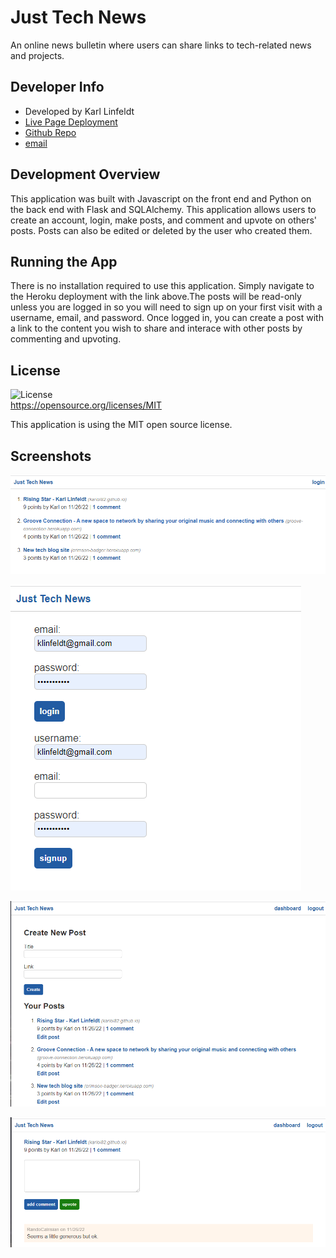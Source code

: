 # Just Tech News
An online news bulletin where users can share links to tech-related news and projects.

## Developer Info  
- Developed by Karl Linfeldt 
- [Live Page Deployment](https://python-newsfeed-karlol82.herokuapp.com/)
- [Github Repo](https://github.com/KarlOL82/python-newsfeed)  
- [email](mailto:klinfeldt@gmail.com)  

## Development Overview  
This application was built with Javascript on the front end and Python on the back end with Flask and SQLAlchemy. This application allows users to create an account, login, make posts, and comment and upvote on others' posts. Posts can also be edited or deleted by the user who created them.  

## Running the App  
There is no installation required to use this application. Simply navigate to the Heroku deployment with the link above.The posts will be read-only unless you are logged in so you will need to sign up on your first visit with a username, email, and password. Once logged in, you can create a post with a link to the content you wish to share and interace with other posts by commenting and upvoting.  

## License
  ![License](https://img.shields.io/badge/license-MIT-green.svg)  
  https://opensource.org/licenses/MIT  

  This application is using the MIT open source license.  

## Screenshots  

![Homepage not logged in](./Assets/images/landing_page.png "Image of the main page with user not logged in")  

![Login & Signup page](./Assets/images/login%26signup.png "Image of the login and signup page")  

![Dashboard](./Assets/images/dashboard.png "Image of the dashboard when user is logged in")  

![Comment & Upvote Page](./Assets/images/commentPage.png "Image of the page allowing users to comment on and upvote posts")  
